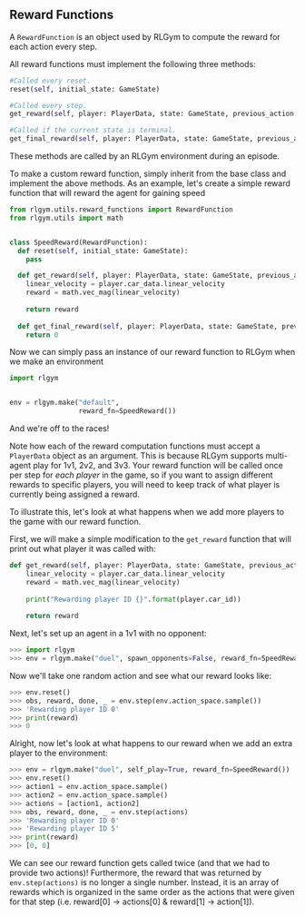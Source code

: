 ## Reward Functions
A `RewardFunction` is an object used by RLGym to compute the reward for each action every step. 

All reward functions must implement the following three methods:
```python
#Called every reset.
reset(self, initial_state: GameState)

#Called every step.
get_reward(self, player: PlayerData, state: GameState, previous_action: np.ndarray) -> float

#Called if the current state is terminal.
get_final_reward(self, player: PlayerData, state: GameState, previous_action: np.ndarray) -> float
```
These methods are called by an RLGym environment during an episode.

To make a custom reward function, simply inherit from the base class and implement the above methods.
As an example, let's create a simple reward function that will reward the agent for gaining speed

```python
from rlgym.utils.reward_functions import RewardFunction
from rlgym.utils import math


class SpeedReward(RewardFunction):
  def reset(self, initial_state: GameState):
    pass

  def get_reward(self, player: PlayerData, state: GameState, previous_action: np.ndarray) -> float:
    linear_velocity = player.car_data.linear_velocity
    reward = math.vec_mag(linear_velocity)
    
    return reward
    
  def get_final_reward(self, player: PlayerData, state: GameState, previous_action: np.ndarray) -> float:
    return 0
```
Now we can simply pass an instance of our reward function to RLGym when we make an environment
```python
import rlgym


env = rlgym.make("default",
                 reward_fn=SpeedReward())
```
And we're off to the races!

Note how each of the reward computation functions must accept a `PlayerData` object as an argument. This is because RLGym supports multi-agent play for 1v1, 2v2, and 3v3. Your reward function will be called once per step for *each player* in the game, so if you want to assign different rewards to specific players, you will need to keep track of what player is currently being assigned a reward.

To illustrate this, let's look at what happens when we add more players to the game with our reward function.

First, we will make a simple modification to the `get_reward` function that will print out what player it was called with:
```python
def get_reward(self, player: PlayerData, state: GameState, previous_action: np.ndarray) -> float:
    linear_velocity = player.car_data.linear_velocity
    reward = math.vec_mag(linear_velocity)
    
    print("Rewarding player ID {}".format(player.car_id))
    
    return reward
```

Next, let's set up an agent in a 1v1 with no opponent:
```python
>>> import rlgym
>>> env = rlgym.make("duel", spawn_opponents=False, reward_fn=SpeedReward())
```
Now we'll take one random action and see what our reward looks like:
```python
>>> env.reset()
>>> obs, reward, done, _ = env.step(env.action_space.sample())
>>> 'Rewarding player ID 0'
>>> print(reward)
>>> 0
```
Alright, now let's look at what happens to our reward when we add an extra player to the environment:
```python
>>> env = rlgym.make("duel", self_play=True, reward_fn=SpeedReward())
>>> env.reset()
>>> action1 = env.action_space.sample()
>>> action2 = env.action_space.sample()
>>> actions = [action1, action2]
>>> obs, reward, done, _ = env.step(actions)
>>> 'Rewarding player ID 0'
>>> 'Rewarding player ID 5'
>>> print(reward)
>>> [0, 0]
```
We can see our reward function gets called twice (and that we had to provide two actions)! Furthermore, the reward that was returned by `env.step(actions)` is no longer a single number. Instead, it is an array of rewards which is organized in the same order as the actions that were given for that step (i.e. reward[0] -> actions[0] & reward[1] -> action[1]).
